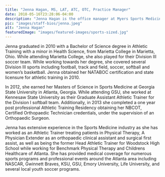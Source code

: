 ```yaml
---
title: "Jenna Hagan, MS, LAT, ATC, OTC, Practice Manager"
date: 2018-05-16T23:28:06-04:00
description: "Jenna Hagan is the office manager at Myers Sports Medicine and Orthopaedic Center. Jenna handles patient scheduling, surgery scheduling, and patient insurance"
pic: "images/staff-bios/jenna.jpeg"
alt: "Jenna Hagan"
featuredImage: "images/featured-images/sports-sized.jpg"
---
```


Jenna graduated in 2010 with a Bachelor of Science degree in Athletic Training with a minor in Health Science, from Marietta College in Marietta, Ohio. While attending Marietta College, she also played for their Division III soccer team. While working towards her degree, she covered several Division III sports including football, track and field, soccer, softball and women’s basketball. Jenna obtained her NATABOC certification and state licensure for athletic training in 2010. 

In 2012, she earned her Masters of Science in Sports Medicine at Georgia State University in Atlanta, Georgia. While attending GSU, she worked at Kennesaw State University as their Graduate Assistant Athletic Trainer for the Division I softball team. Additionally, in 2013 she completed a one year post professional Athletic Training Residency obtaining her NBCOT, Certified Orthopaedic Technician credentials, under the supervision of an Orthopaedic Surgeon. 

Jenna has extensive experience in the Sports Medicine industry as she has worked as an Athletic Trainer treating patients in Physical Therapy, A Physician Extender as an orthopaedic clinical assistant and surgical first assist, as well as being the former Head Athletic Trainer for Woodstock High School while working for Benchmark Physical Therapy and Childrens Healthcare of Atlanta. She has provided medical coverage for numerous sports programs and professional events around the Atlanta area including NASCAR, Gwinnett Braves, KSU, GSU, Emory University, Life University, and several local youth soccer programs. 
